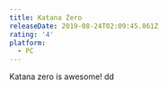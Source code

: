 ```yaml
---
title: Katana Zero
releaseDate: 2019-08-24T02:09:45.861Z
rating: '4'
platform:
  - PC
---
```

Katana zero is awesome! dd
